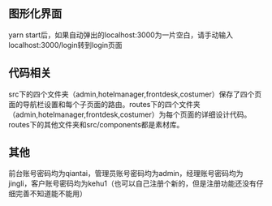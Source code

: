 ## 图形化界面
yarn start后，如果自动弹出的localhost:3000为一片空白，请手动输入localhost:3000/login转到login页面
## 代码相关
src下的四个文件夹（admin,hotelmanager,frontdesk,costumer）保存了四个页面的导航栏设置和每个子页面的路由。routes下的四个文件夹（admin,hotelmanager,frontdesk,costumer）为每个页面的详细设计代码。routes下的其他文件夹和src/components都是素材库。
## 其他
前台账号密码均为qiantai，管理员账号密码均为admin，经理账号密码均为jingli，客户账号密码均为kehu1（也可以自己注册个新的，但是注册功能还没有仔细完善不知道能不能用）